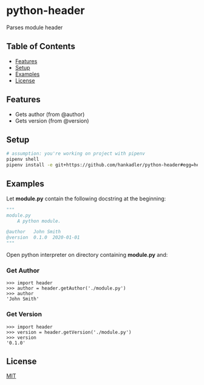 # python-header

Parses module header

## Table of Contents

- [Features](#features)
- [Setup](#setup)
- [Examples](#examples)
- [License](#license)

## Features

- Gets author (from @author)
- Gets version (from @version)

## Setup

```bash
# assumption: you're working on project with pipenv
pipenv shell
pipenv install -e git+https://github.com/hankadler/python-header#egg=header
```

## Examples

Let **module.py** contain the following docstring at the beginning:

```python
"""
module.py
    A python module.

@author   John Smith
@version  0.1.0  2020-01-01
"""
```

Open python interpreter on directory containing **module.py** and:

### Get Author

```
>>> import header
>>> author = header.getAuthor('./module.py')
>>> author
'John Smith'
```

### Get Version

```
>>> import header
>>> version = header.getVersion('./module.py')
>>> version
'0.1.0'
```

## License

[MIT](LICENSE)
